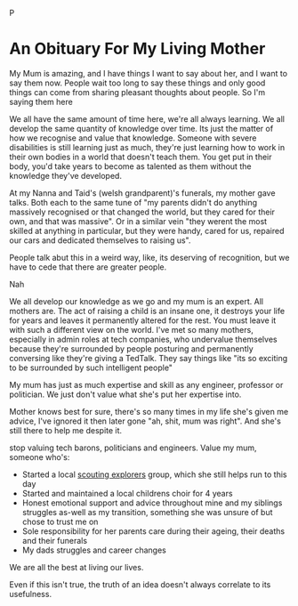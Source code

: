 P

# An Obituary For My Living Mother

My Mum is amazing, and I have things I want to say about her, and I want to say them now. People wait too long to say these things and only good things can come from sharing pleasant thoughts about people. So I'm saying them here

We all have the same amount of time here, we're all always learning. We all develop the same quantity of knowledge over time. Its just the matter of how we recognise and value that knowledge. Someone with severe disabilities is still learning just as much, they're just learning how to work in their own bodies in a world that doesn't teach them. You get put in their body, you'd take years to become as talented as them without the knowledge they've developed.

At my Nanna and Taid's (welsh grandparent)'s funerals, my mother gave talks. Both each to the same tune of "my parents didn't do anything massively recognised or that changed the world, but they cared for their own, and that was massive". Or in a similar vein "they werent the most skilled at anything in particular, but they were handy, cared for us, repaired our cars and dedicated themselves to raising us". 

People talk abut this in a weird way, like, its deserving of recognition, but we have to cede that there are greater people.

Nah

We all develop our knowledge as we go and my mum is an expert. All mothers are. The act of raising a child is an insane one, it destroys your life for years and leaves it permanently altered for the rest. You must leave it with such a different view on the world. I've met so many mothers, especially in admin roles at tech companies, who undervalue themselves because they're surrounded by people posturing and permanently conversing like they're giving a TedTalk. They say things like "its so exciting to be surrounded by such intelligent people"

My mum has just as much expertise and skill as any engineer, professor or politician. We just don't value what she's put her expertise into.

Mother knows best for sure, there's so many times in my life she's given me advice, I've ignored it then later gone "ah, shit, mum was right". And she's still there to help me despite it.

stop valuing tech barons, politicians and engineers. Value my mum, someone who's:

- Started a local [scouting explorers](https://www.scouts.org.uk/explorers) group, which she still helps run to this day
- Started and maintained a local childrens choir for 4 years
- Honest emotional support and advice throughout mine and my siblings struggles as-well as my transition, something she was unsure of but chose to trust me on
- Sole responsibility for her parents care during their ageing, their deaths and their funerals
- My dads struggles and career changes

We are all the best at living our lives.

Even if this isn't true, the truth of an idea doesn't always correlate to its usefulness.